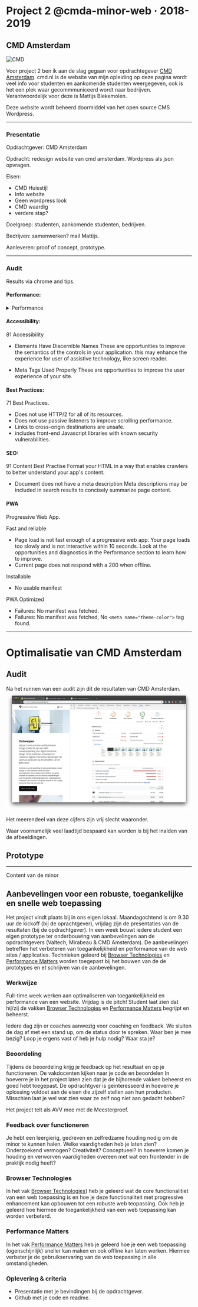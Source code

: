 # Project 2 @cmda-minor-web · 2018-2019

## CMD Amsterdam

![CMD](https://github.com/NathanKeyzer/project-2-1819/blob/master/public/images/cmd.png?raw=true)

Voor project 2 ben ik aan de slag gegaan voor opdrachtegever [CMD Amsterdam](https://www.cmd-amsterdam.nl/). cmd.nl is de website van mijn opleiding op deze pagina wordt veel info voor studenten en aankomende studenten weergegeven, ook is het een plek waar gecommmuniceerd wordt naar bedrijven. Verantwoordelijk voor deze is Mattijs Blekemolen.

Deze website wordt beheerd doormiddel van het open source CMS Wordpress.

---

### Presentatie

Opdrachtgever: CMD Amsterdam

Opdracht: redesign website van cmd amsterdam.
Wordpress als json opvragen.

Eisen:

- CMD Huisstijl
- Info website
- Geen wordpress look
- CMD waardig
- verdere stap?

Doelgroep: studenten, aankomende studenten, bedrijven.

Bedrijven: samenwerken? mail Mattijs.

Aanleveren: proof of concept, prototype.

---

### Audit

Results via chrome and tips.

#### Performance:

<details>
<summary>Performance</summary>

7
Metrics

- First Contentful Paint 9.4 s
- Speed index 9.4s
- Time to interactive 20.3s
- First Meaningful Paint 10.2s
- First CPU Idle 10.2s
- Estimated Input Latency 10 ms Green

Opportunities

- Enable text compression
- Eliminate render-blocking resources
- Defer offscreen images(lazy loading)
- Properly size images
- Defer unused CSS
- Serve images in next-gen formats
- Minify JavaScript
- Efficiently encode images
- Minify CSS

</details>

#### Accessibility:

81
Accessibility

- Elements Have Discernible Names
  These are opportunities to improve the semantics of the controls in your application. this may enhance the experience for user of assistive technology, like screen reader.

- Meta Tags Used Properly
  These are opportunities to improve the user experience of your site.

#### Best Practices:

71
Best Practices.

- Does not use HTTP/2 for all of its resources.
- Does not use passive listeners to improve scrolling performance.
- Links to cross-origin destinations are unsafe.
- includes front-end Javascript libraries with known security vulnerabilities.

#### SEO:

91
Content Best Practise
Format your HTML in a way that enables crawlers to better understand your app's content.

- Document does not have a meta description
  Meta descriptions may be included in search results to concisely summarize page content.

#### PWA

Progressive Web App.

Fast and reliable

- Page load is not fast enough of a progressive web app. Your page loads too slowly and is not interactive within 10 seconds. Look at the opportunities and diagnostics in the Performance section to learn how to improve.
- Current page does not respond with a 200 when offline.

Installable

- No usable manifest

PWA Optimized

- Failures: No manifest was fetched.
- Failures: No manifest was fetched, No `<meta name="theme-color">` tag found.

---

# Optimalisatie van CMD Amsterdam

## Audit

Na het runnen van een audit zijn dit de resultaten van CMD Amsterdam. ![first-audit](https://github.com/NathanKeyzer/project-2-1819/blob/master/public/images/first-audit.png?raw=true)

Het meerendeel van deze cijfers zijn vrij slecht waaronder.

Waar voornamelijk veel laadtijd bespaard kan worden is bij het inalden van de afbeeldingen.

## Prototype

---

Content van de minor

## Aanbevelingen voor een robuste, toegankelijke en snelle web toepassing

Het project vindt plaats bij in ons eigen lokaal. Maandagochtend is om 9.30 uur de kickoff (bij de oprachtgever), vrijdag zijn de presentaties van de resultaten (bij de opdrachtgever). In een week bouwt iedere student een eigen prototype ter onderbouwing van aanbevelingen aan de opdrachtgevers (Valtech, Mirabeau & CMD Amsterdam). De aanbevelingen betreffen het verbeteren van toegankelijkheid en performance van de web sites / applicaties. Technieken geleerd bij [Browser Technologies](https://github.com/cmda-minor-web/browser-technologies-1819) en [Performance Matters](https://github.com/cmda-minor-web/performance-matters-1819) worden toegepast bij het bouwen van de de prototypes en et schrijven van de aanbevelingen.

### Werkwijze

Full-time week werken aan optimaliseren van toegankelijkheid en performance van een website. Vrijdag is de pitch! Student laat zien dat hij/zij de vakken [Browser Technologies](https://github.com/cmda-minor-web/browser-technologies-1819) en [Performance Matters](https://github.com/cmda-minor-web/performance-matters-1819) begrijpt en beheerst.

Iedere dag zijn er coaches aanwezig voor coaching en feedback. We sluiten de dag af met een stand up, om de status door te spreken. Waar ben je mee bezig? Loop je ergens vast of heb je hulp nodig? Waar sta je?

### Beoordeling

Tijdens de beoordeling krijg je feedback op het resultaat en op je functioneren. De vakdocenten kijken naar je code en beoordelen In hoeverre je in het project laten zien dat je de bijhorende vakken beheerst en goed hebt toegepast. De opdrachtgver is geïnteresseerd in hoeverre je oplossing voldoet aan de eisen die zijzelf stellen aan hun producten. Misschien laat je wel wat zien waar ze zelf nog niet aan gedacht hebben?

Het project telt als AVV mee met de Meesterproef.

### Feedback over functioneren

Je hebt een leergierig, gedreven en zelfredzame houding nodig om de minor te kunnen halen. Welke vaardigheden heb je laten zien? Onderzoekend vermogen? Creativiteit? Conceptueel? In hoeverre komen je houding en verworven vaardigheden overeen met wat een frontender in de praktijk nodig heeft?

### Browser Technologies

In het vak [Browser Technologies](https://github.com/cmda-minor-web/browser-technologies-1819)) heb je geleerd wat de core functionalitiet van een web toepassing is en hoe je deze functionaliteit met progressive enhancement kan opbouwen tot een robuste web teopassing. Ook heb je geleerd hoe hiermee de toegankelijkheid van een web toepassing kan worden verbeterd.

### Performance Matters

In het vak [Performance Matters](https://github.com/cmda-minor-web/performance-matters-1819) heb je geleerd hoe je een web toepassing (ogenschijnlijk) sneller kan maken en ook offline kan laten werken. Hiermee verbeter je de gebruikservaring van de web toepassing in alle omstandigheden.

### Oplevering & criteria

- Presentatie met je bevindingen bij de opdrachtgever.
- Github met je code en readme.
